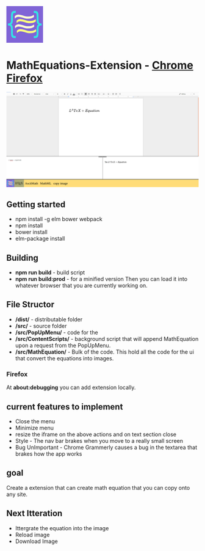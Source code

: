 ![logo for MathEquation Extension](https://github.com/brendena/MathEquations-Extension/blob/master/Img/96x96.png?raw=true)
# MathEquations-Extension - [Chrome](https://chrome.google.com/webstore/detail/math-equations/fkioioejambaepmmpepneigdadjpfamh?hl=en) [Firefox](https://addons.mozilla.org/en-US/firefox/addon/math-equations-anywhere)



![example](https://github.com/brendena/MathEquations-Extension/blob/master/Img/readmeExample.png?raw=true)



## Getting started
* npm install -g elm bower webpack
* npm install
* bower install
* elm-package install


## Building
* **npm run build** - build script
* **npm run build:prod** - for a minified version
Then you can load it into whatever browser that you are currently working on.

## File Structor
* **/dist/** - distributable folder 
* **/src/** - source folder
* **/src/PopUpMenu/** - code for the
* **/src/ContentScripts/** - background script that will append MathEquation upon a request from the PopUpMenu.
* **/src/MathEquation/** - Bulk of the code.  This hold all the code for the ui that convert the equations into images.

### Firefox
At **about:debugging** you can add extension locally.


## current features to implement 
* Close the menu
* Minimize menu
* resize the iframe on the above actions and on text section close
* Style - The nav bar brakes when you move to a really small screen
* Bug UnImportant - Chrome Grammerly causes a bug in the textarea that brakes how the app works

## goal
Create a extension that can create math equation that you can copy onto any site.

## Next Itteration
* Ittergrate the equation into the image
* Reload image
* Download Image
